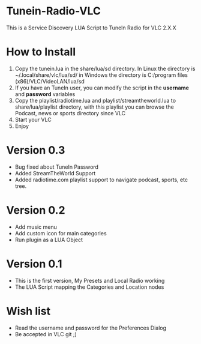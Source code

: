 Tunein-Radio-VLC
================

This is a Service Discovery LUA Script to TuneIn Radio for VLC 2.X.X

How to Install
==============

1. Copy the tunein.lua in the share/lua/sd directory. In Linux the directory is ~/.local/share/vlc/lua/sd/ in Windows the directory is C:/program files (x86)/VLC/VideoLAN/lua/sd 
2. If you have an TuneIn user, you can modify the script in the __username__ and __password__ variables
3. Copy the playlist/radiotime.lua and playlist/streamtheworld.lua to share/lua/playlist directory, with this playlist you can browse the Podcast, news or sports directory since VLC
4. Start your VLC 
5. Enjoy

Version 0.3
===========
* Bug fixed about TuneIn Password
* Added StreamTheWorld Support
* Added radiotime.com playlist support to navigate podcast, sports, etc tree.

Version 0.2
===========
* Add music menu
* Add custom icon for main categories
* Run plugin as a LUA Object

Version 0.1
===========
* This is the first version, My Presets and Local Radio working
* The LUA Script mapping the Categories and Location nodes

Wish list
=========
* Read the username and password for the Preferences Dialog
* Be accepted in VLC git ;)
